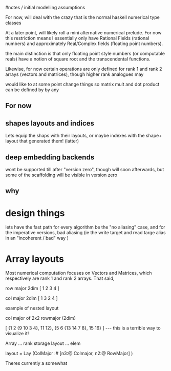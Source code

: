 #notes / initial modelling assumptions

For now, will deal with the crazy that is the normal haskell numerical type classes

At a later point, will likely roll a mini alternative numerical prelude.
For now this restriction means I essentially only have Rational Fields (rational numbers) and 
approximately Real/Complex fields  (floating point numbers).

the main distinction is that only floating point style numbers (or computable reals)
have a notion of square root and the transcendental functions.

Likewise, for now certain operations are only defined for rank 1 and rank 2 arrays
(vectors and matrices), though higher rank analogues may 


would like to at some point change things so matrix mult and dot product
can be defined by by any 

## For now



## shapes layouts and indices
Lets equip the shaps with their layouts, or maybe indexes with the shape+ layout that generated them!
(latter)


## deep embedding backends
wont be supported till after "version zero", though will soon afterwards, but 
some of the scaffolding will be visible in version zero

## why 


# design things 

lets have the fast path for every algorithm be the "no aliasing" case, and for
the imperative versions, bad aliasing (ie the write target and read targe alias 
in an "incoherent / bad" way )


# Array layouts

Most numerical computation focuses on Vectors and Matrices,
which respectively are rank 1 and rank 2 arrays. That said, 

row major 2dim
[   1 2 
    3 4
]


col major 2dim
[
    1 3
    2 4
]



example of nested layout

col major of 2x2 rowmajor (2dim)

[ {1  2  {9  10
   3  4}, 11 12},
   {5  6  {13 14
   7  8},  15 16}
]
--- this is a terrible way to visualize it!


Array ... rank storage  layout  ... elem

layout =  Lay (ColMajor :#  [n3:@ Colmajor, n2:@ RowMajor] )

Theres currently a somewhat 
